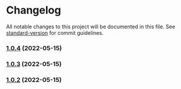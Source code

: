 # Changelog

All notable changes to this project will be documented in this file. See [standard-version](https://github.com/conventional-changelog/standard-version) for commit guidelines.

### [1.0.4](https://github.com/conjoon/extjs-dev-imapusersim/compare/v1.0.3...v1.0.4) (2022-05-15)

### [1.0.3](https://github.com/conjoon/extjs-dev-imapusersim/compare/v1.0.2...v1.0.3) (2022-05-15)

### [1.0.2](https://github.com/conjoon/extjs-dev-imapusersim/compare/v1.0.1...v1.0.2) (2022-05-15)
